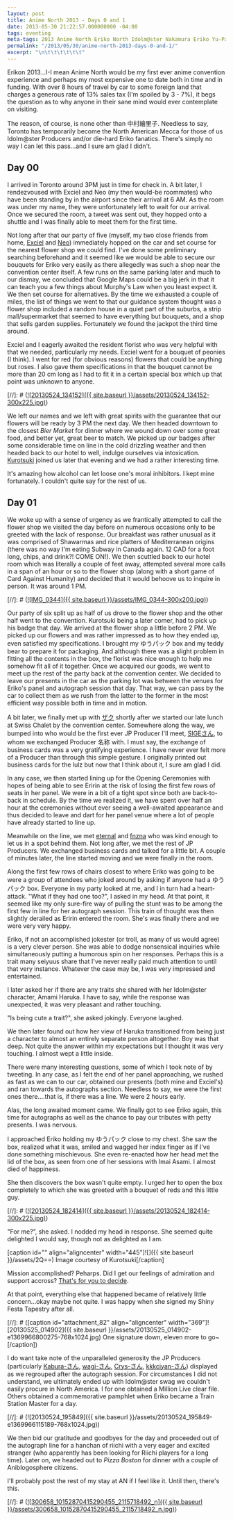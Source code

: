 ```yaml
---
layout: post
title: Anime North 2013 - Days 0 and 1
date: 2013-05-30 21:22:57.000000000 -04:00
tags: eventing
meta-tags: 2013 Anime North Eriko North Idolm@ster Nakamura Eriko Yu-Pack アイドルマスター ゆうパック 中村繪里子
permalink: "/2013/05/30/anime-north-2013-days-0-and-1/"
excerpt: "\n\t\t\t\t\t\t"
---
```

Erikon 2013...I-I mean Anime North would be my first ever anime convention experience and perhaps my most expensive one to date both in time and in funding. With over 8 hours of travel by car to some foreign land that charges a generous rate of 13% sales tax (I'm spoiled by 3 - 7%), it begs the question as to why anyone in their sane mind would ever contemplate on visiting.

The reason, of course, is none other than 中村繪里子. Needless to say, Toronto has temporarily become the North American Mecca for those of us Idolm@ster Producers and/or die-hard Eriko fanatics. There's simply no way I can let this pass...and I sure am glad I didn't.

## Day 00

I arrived in Toronto around 3PM just in time for check in. A bit later, I rendezvoused with Exciel and Neo (my then would-be roommates) who have been standing by in the airport since their arrival at 6 AM. As the room was under my name, they were unfortunately left to wait for our arrival. Once we secured the room, a tweet was sent out, they hopped onto a shuttle and I was finally able to meet them for the first time.

Not long after that our party of five (myself, my two close friends from home, [Exciel](https://twitter.com/exciel_co_log) and [Neo](https://twitter.com/NeoZero_)) immediately hopped on the car and set course for the nearest flower shop we could find. I've done some preliminary searching beforehand and it seemed like we would be able to secure our bouquets for Eriko very easily as there allegedly was such a shop near the convention center itself. A few runs on the same parking later and much to our dismay, we concluded that Google Maps could be a big jerk in that it can teach you a few things about Murphy's Law when you least expect it. We then set course for alternatives. By the time we exhausted a couple of miles, the list of things we went to that our guidance system thought was a flower shop included a random house in a quiet part of the suburbs, a strip mall/supermarket that seemed to have everything but bouquets, and a shop that sells garden supplies. Fortunately we found the jackpot the third time around.

Exciel and I eagerly awaited the resident florist who was very helpful with that we needed, particularly my needs. Exciel went for a bouquet of peonies (I think). I went for red (for obvious reasons) flowers that could be anything but roses. I also gave them specifications in that the bouquet cannot be more than 20 cm long as I had to fit it in a certain special box which up that point was unknown to anyone.

[//]: # ([![20130524_134152]({{ site.baseurl }}/assets/20130524_134152-300x225.jpg)](http://blog.7thwraith.net/wp-content/uploads/2013/05/20130524_134152.jpg))

We left our names and we left with great spirits with the guarantee that our flowers will be ready by 3 PM the next day. We then headed downtown to the closest _Bier Market_ for dinner where we wound down over some great food, and better yet, great beer to match. We picked up our badges after some considerable time on line in the cold drizzling weather and then headed back to our hotel to well, indulge ourselves via intoxication. [Kurotsuki](https://twitter.com/Kurotsuki) joined us later that evening and we had a rather interesting time.

It's amazing how alcohol can let loose one's moral inhibitors. I kept mine fortunately. I couldn't quite say for the rest of us.

## Day 01

We woke up with a sense of urgency as we frantically attempted to call the flower shop we visited the day before on numerous occasions only to be greeted with the lack of response. Our breakfast was rather unusual as it was comprised of Shawarmas and rice platters of Mediterranean origins (there was no way I'm eating Subway in Canada again. 12 CAD for a foot long, chips, and drink?! COME ON!). We then scuttled back to our hotel room which was literally a couple of feet away, attempted several more calls in a span of an hour or so to the flower shop (along with a short game of Card Against Humanity) and decided that it would behoove us to inquire in person. It was around 1 PM.

[//]: # ([![IMG_0344]({{ site.baseurl }}/assets/IMG_0344-300x200.jpg)](http://blog.7thwraith.net/wp-content/uploads/2013/05/IMG_0344.jpg))

Our party of six split up as half of us drove to the flower shop and the other half went to the convention. Kurotsuki being a later comer, had to pick up his badge that day. We arrived at the flower shop a little before 2 PM. We picked up our flowers and was rather impressed as to how they ended up, even satisfied my specifications. I brought my ゆうパック box and my teddy bear to prepare it for packaging. And although there was a slight problem in fitting all the contents in the box, the florist was nice enough to help me somehow fit all of it together. Once we acquired our goods, we went to meet up the rest of the party back at the convention center. We decided to leave our presents in the car as the parking lot was between the venues for Eriko's panel and autograph session that day. That way, we can pass by the car to collect them as we rush from the latter to the former in the most efficient way possible both in time and in motion.

A bit later, we finally met up with [ザク](https://twitter.com/ZakuP_2013) shortly after we started our late lunch at Swiss Chalet by the convention center. Somewhere along the way, we bumped into who would be the first ever JP Producer I'll meet, [SIGEさん](https://twitter.com/sige78), to whom we exchanged Producer 名称 with. I must say, the exchange of business cards was a very gratifying experience. I have never ever felt more of a Producer than through this simple gesture. I originally printed out business cards for the lulz but now that I think about it, I sure am glad I did.

In any case, we then started lining up for the Opening Ceremonies with hopes of being able to see Eririn at the risk of losing the first few rows of seats in her panel. We were in a bit of a tight spot since both are back-to-back in schedule. By the time we realized it, we have spent over half an hour at the ceremonies without ever seeing a well-awaited appearance and thus decided to leave and dart for her panel venue where a lot of people have already started to line up.

Meanwhile on the line, we met [eternal](https://twitter.com/_eternal) and [fnzna](https://twitter.com/fnzna) who was kind enough to let us in a spot behind them. Not long after, we met the rest of JP Producers. We exchanged business cards and talked for a little bit. A couple of minutes later, the line started moving and we were finally in the room.

Along the first few rows of chairs closest to where Eriko was going to be were a group of attendees who joked around by asking if anyone had a ゆうパック box. Everyone in my party looked at me, and I in turn had a heart-attack. "What if they had one too?", I asked in my head. At that point, it seemed like my only sure-fire way of pulling the stunt was to be among the first few in line for her autograph session. This train of thought was then slightly derailed as Eririn entered the room. She's was finally there and we were very very happy.

Eriko, if not an accomplished jokester (or troll, as many of us would agree) is a very clever person. She was able to dodge nonsensical inquiries while simultaneously putting a humorous spin on her responses. Perhaps this is a trait many seiyuus share that I've never really paid much attention to until that very instance. Whatever the case may be, I was very impressed and entertained.

I later asked her if there are any traits she shared with her Idolm@ster character, Amami Haruka. I have to say, while the response was unexpected, it was very pleasant and rather touching.

"Is being cute a trait?", she asked jokingly. Everyone laughed.

We then later found out how her view of Haruka transitioned from being just a character to almost an entirely separate person altogether. Boy was that deep. Not quite the answer within my expectations but I thought it was very touching. I almost wept a little inside.

There were many interesting questions, some of which I took note of by tweeting. In any case, as I felt the end of her panel approaching, we rushed as fast as we can to our car, obtained our presents (both mine and Exciel's) and ran towards the autographs section. Needless to say, we were the first ones there....that is, if there was a line. We were 2 hours early.

Alas, the long awaited moment came. We finally got to see Eriko again, this time for autographs as well as the chance to pay our tributes with petty presents. I was nervous.

I approached Eriko holding my ゆうパック close to my chest. She saw the box, realized what it was, smiled and wagged her index finger as if I've done something mischievous. She even re-enacted how her head met the lid of the box, as seen from one of her sessions with Imai Asami. I almost died of happiness.

She then discovers the box wasn't quite empty. I urged her to open the box completely to which she was greeted with a bouquet of reds and this little guy.

[//]: # ([![20130524_182414]({{ site.baseurl }}/assets/20130524_182414-300x225.jpg)](http://blog.7thwraith.net/wp-content/uploads/2013/05/20130524_182414.jpg))

"For me?”, she asked. I nodded my head in response. She seemed quite delighted I would say, though not as delighted as I am.

[caption id="" align="aligncenter" width="445"]![]({{ site.baseurl }}/assets/2Q==) Image courtesy of Kurotsuki[/caption]

Mission accomplished? Peharps. Did I get our feelings of admiration and support accross? [That's for you to decide](http://ameblo.jp/eriko-nakamura-blog/entry-11537874990.html).

At that point, everything else that happened became of relatively little concern...okay maybe not quite. I was happy when she signed my Shiny Festa Tapestry after all.

[//]: # ([caption id="attachment_82" align="aligncenter" width="369"]![20130525_014902]({{ site.baseurl }}/assets/20130525_014902-e1369966800275-768x1024.jpg) One signature down, eleven more to go~[/caption])

I do want take note of the unparalleled generosity the JP Producers (particularly [Kabura-さん](https://twitter.com/kabura37), [wagi-さん](wagi66), [Crys-さん](Crys__P), [kkkciyan-さん](kkkiciyan)) displayed as we regrouped after the autograph session. For circumstances I did not understand, we ultimately ended up with Idolm@ster swag we couldn't easily procure in North America. I for one obtained a Million Live clear file. Others obtained a commemorative pamphlet when Eriko became a Train Station Master for a day.

[//]: # (![20130524_195849]({{ site.baseurl }}/assets/20130524_195849-e1369966115189-768x1024.jpg))

We then bid our gratitude and goodbyes for the day and proceeded out of the autograph line for a hanchan of riichi with a very eager and excited stranger (who apparently has been looking for Riichi players for a long time). Later on, we headed out to _Pizza Boston_ for dinner with a couple of Aniblogosphere citizens.

I'll probably post the rest of my stay at AN if I feel like it. Until then, there's this.

[//]: # ([![300658_10152870415290455_2115718492_n]({{ site.baseurl }}/assets/300658_10152870415290455_2115718492_n.jpg)](http://blog.7thwraith.net/wp-content/uploads/2013/05/300658_10152870415290455_2115718492_n.jpg))